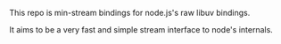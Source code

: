 This repo is min-stream bindings for node.js's raw libuv bindings.

It aims to be a very fast and simple stream interface to node's internals.
